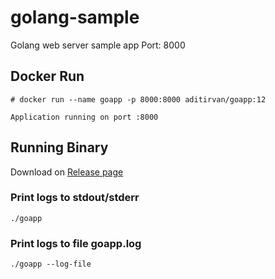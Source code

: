# golang-sample
Golang web server sample app
Port: 8000

## Docker Run
```
# docker run --name goapp -p 8000:8000 aditirvan/goapp:12

Application running on port :8000
```


## Running Binary

Download on [Release page](https://github.com/aditirvan/golang-sample/releases)


### Print logs to stdout/stderr
`./goapp`
### Print logs to file goapp.log
`./goapp --log-file`